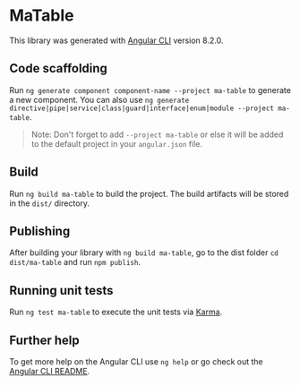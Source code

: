 # MaTable

This library was generated with [Angular CLI](https://github.com/angular/angular-cli) version 8.2.0.

## Code scaffolding

Run `ng generate component component-name --project ma-table` to generate a new component. You can also use `ng generate directive|pipe|service|class|guard|interface|enum|module --project ma-table`.
> Note: Don't forget to add `--project ma-table` or else it will be added to the default project in your `angular.json` file. 

## Build

Run `ng build ma-table` to build the project. The build artifacts will be stored in the `dist/` directory.

## Publishing

After building your library with `ng build ma-table`, go to the dist folder `cd dist/ma-table` and run `npm publish`.

## Running unit tests

Run `ng test ma-table` to execute the unit tests via [Karma](https://karma-runner.github.io).

## Further help

To get more help on the Angular CLI use `ng help` or go check out the [Angular CLI README](https://github.com/angular/angular-cli/blob/master/README.md).
